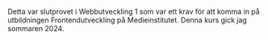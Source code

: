 Detta var slutprovet i Webbutveckling 1 som var ett krav för att komma in på utbildningen Frontendutveckling på Medieinstitutet. 
Denna kurs gick jag sommaren 2024. 
